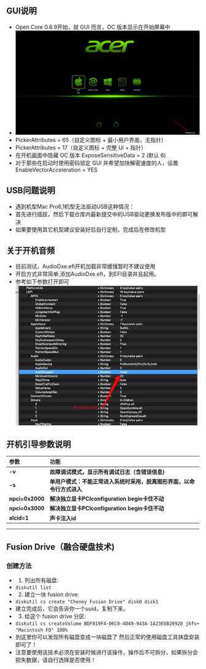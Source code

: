 ## GUI说明
- Open Core 0.6.9开始，就 GUI 而言，OC 版本显示在开始屏幕中
- ![image](/OpenCore/docs/gui0.png)
- PickerAttributes = 65（自定义图标 + 最小用户界面，无指针）
- PickerAttributes = 17（自定义图标 + 完整 Ui + 指针）
- 在开机画面中隐藏 OC 版本  ExposeSensitiveData = 2 (默认 6)
- 对于那些在启动时使用密码锁定 GUI 并希望加快解密速度的人，设置  EnableVectorAcceleration = YES
## USB问题说明
- 遇到机型Mac Pro6,1机型无法驱动USB这种情况：
- 首先进行插拔，然后下载仓库内最新提交中的USB驱动更换发布版中的即可解决
- 如果要使用其它机型建议安装好后自行定制，完成后在修改机型
## 关于开机音频

- 目前测试，AudioDxe.efi开机加载非常缓慢暂时不建议使用
- 开启方式非常简单,添加AudioDxe.efi，到EFI目录并且起用。
- 参考如下参数打开即可
![](./OpenCore/docs/Audio.png)

## 开机引导参数说明
参数 | 功能
:--- | :---
**-v** | **故障调试模式，显示所有调试日志（含错误信息)**
**-s** | **单用户模式：不能正常进入系统时采用，脱离图形界面，以命令行方式进入**
**npci=0x2000** | **解决独立显卡PCIconfiguration begin卡住不动**
**npci=0x3000** | **解决独立显卡PCIconfiguration begin卡住不动**
**alcid=1** | **声卡注入id**
---

## Fusion Drive（融合硬盘技术) 
### 创建方法
- 1. 列出所有磁盘:
- ```diskutil list```
- 2. 建立一块 fusion drive:
- ```diskutil cs create "Cheney Fusion Drive" disk0 disk1```
- 建立完成后，它会告诉你一个uuid，复制下来。
- 3. 给这个 fusion drive 分区:
- ```diskutil cs createVolume BDF819F4-06C0-4D49-943A-1A23E8B20928 jhfs+ "Macintosh FD" 100%```
- 到这里你可以发现所有磁盘变成一块磁盘了 然后正常的使用磁盘工具抹盘安装即可了！
- 注意要使用该技术必须在安装时候进行该操作，操作后不可拆分，如果拆分会损失数据，请自行选择是否使用！
